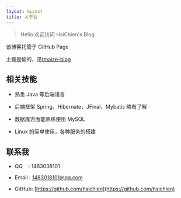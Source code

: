 ```yaml
---
layout: mypost
title: 关于我
---
```


> Hello 欢迎访问 HsiChien's Blog

该博客托管于 GitHub Page

主题是偷的，见[tmaize-blog](https://github.com/TMaize/tmaize-blog)

## 相关技能

- 熟悉 Java 等后端语言

- 后端框架 Spring，Hibernate，JFinal，Mybatis 略有了解

- 数据库方面能熟练使用 MySQL

- Linux 的简单使用，各种服务的搭建


## 联系我

- QQ&nbsp;&nbsp;&nbsp;&nbsp;: 1483038101

- Email&nbsp;: 1483018101@qq.com

- GitHub: [https://github.com/hsichien](https://github.com/hsichien)
